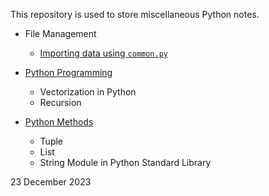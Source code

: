This repository is used to store miscellaneous Python notes.

* File Management
  * [Importing data using `common.py`](https://nbviewer.org/github/stevenkhwun/Python_Notes/blob/main/File-Management.ipynb)
  

* [Python Programming](https://nbviewer.org/github/stevenkhwun/Python_Notes/blob/main/Python-Programming.ipynb)
  * Vectorization in Python
  * Recursion
* [Python Methods](https://nbviewer.org/github/stevenkhwun/Python_Notes/blob/main/Python-Methods.ipynb)
  * Tuple
  * List
  * String Module in Python Standard Library


23 December 2023